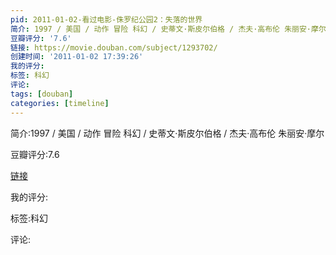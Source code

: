 ```yaml
---
pid: 2011-01-02-看过电影-侏罗纪公园2：失落的世界
简介: 1997 / 美国 / 动作 冒险 科幻 / 史蒂文·斯皮尔伯格 / 杰夫·高布伦 朱丽安·摩尔
豆瓣评分: '7.6'
链接: https://movie.douban.com/subject/1293702/
创建时间: '2011-01-02 17:39:26'
我的评分:
标签: 科幻
评论:
tags: [douban]
categories: [timeline]
---
```

简介:1997 / 美国 / 动作 冒险 科幻 / 史蒂文·斯皮尔伯格 / 杰夫·高布伦 朱丽安·摩尔

豆瓣评分:7.6

[链接](https://movie.douban.com/subject/1293702/)

我的评分:

标签:科幻

评论:

